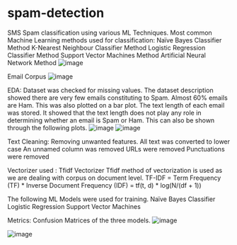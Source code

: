 # spam-detection
SMS Spam classification using various ML Techniques.
Most common Machine Learning methods used for classification:
  Naïve Bayes Classifier Method
  K-Nearest Neighbour Classifier Method
  Logistic Regression Classifier Method
  Support Vector Machines Method
  Artificial Neural Network Method
![image](https://github.com/SubhanshuWalia/spam-detection/assets/150337661/3ed86331-3e07-49de-a0fa-4b085d0e7477)

Email Corpus
![image](https://github.com/SubhanshuWalia/spam-detection/assets/150337661/c3e496dc-f7f2-4718-a1c6-459eaa0d2a6b)

EDA:
Dataset was checked for missing values.
The dataset description showed there are very few emails constituting to Spam.
Almost 60% emails are Ham.
This was also plotted on a bar plot.
The text length of each email was stored.
It showed that the text length does not play any role in determining whether an email is Spam or Ham.
This can also be shown through the following plots.
![image](https://github.com/SubhanshuWalia/spam-detection/assets/150337661/954fe81a-979f-43c8-8a35-605f2c61bb16)
![image](https://github.com/SubhanshuWalia/spam-detection/assets/150337661/aeeb7a81-5ce0-4325-8849-b3f1742206eb)

Text Cleaning:
Removing unwanted features.
All text was converted to lower case
An unnamed column was removed
URLs were removed
Punctuations were removed

Vectorizer used : Tfidf Vectorizer
Tfidf method of vectorization is used as we are dealing with corpus on document level.
TF-IDF = Term Frequency (TF) * Inverse Document Frequency (IDF)  	      = tf(t, d) * log(N/(df + 1))

The following ML Models were used for training.
Naïve Bayes Classifier
Logistic Regression
Support Vector Machines

Metrics: Confusion Matrices of the three models.
![image](https://github.com/SubhanshuWalia/spam-detection/assets/150337661/0e850cf1-4f35-43f9-8c24-89a108a9e9b6)


![image](https://github.com/SubhanshuWalia/spam-detection/assets/150337661/bd21b04e-e783-455a-a6ab-d1221b425e41)






